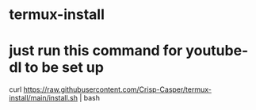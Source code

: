 # termux-install
# just run this command for youtube-dl to be set up
curl https://raw.githubusercontent.com/Crisp-Casper/termux-install/main/install.sh | bash
